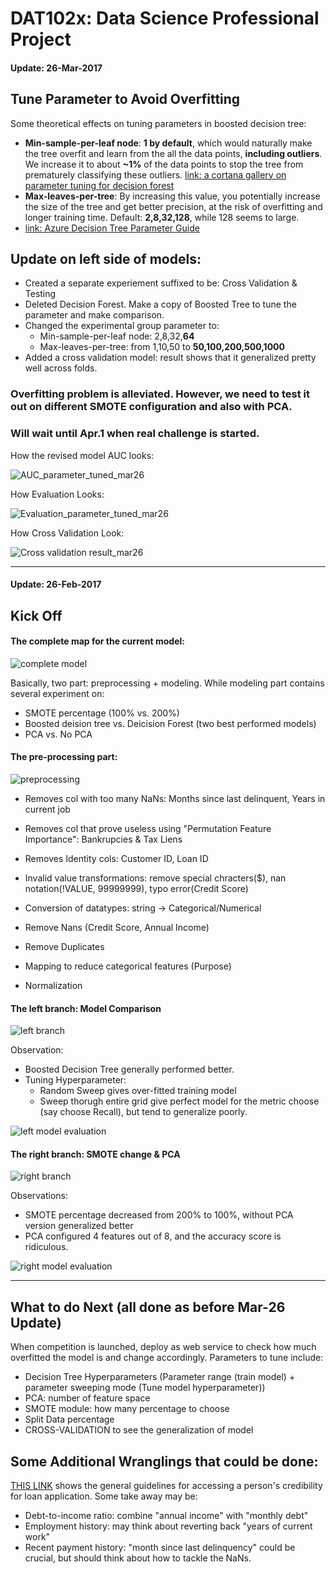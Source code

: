 # DAT102x: Data Science Professional Project
#### Update: 26-Mar-2017
## Tune Parameter to Avoid Overfitting

Some theoretical effects on tuning parameters in boosted decision tree:
* **Min-sample-per-leaf node**: **1 by default**, which would naturally make the tree overfit and learn from the all the data points, **including outliers**. We increase it to about **~1%** of the data points to stop the tree from prematurely classifying these outliers. [link: a cortana gallery on parameter tuning for decision forest](https://gallery.cortanaintelligence.com/Experiment/Evaluating-and-Parameter-Tuning-a-Decision-Tree-Model-1)
* **Max-leaves-per-tree**: By increasing this value, you potentially increase the size of the tree and get better precision, at the risk of overfitting and longer training time. Default: **2,8,32,128**, while 128 seems to large.
* [link: Azure Decision Tree Parameter Guide](https://msdn.microsoft.com/en-us/library/azure/dn906025.aspx)

## Update on left side of models:
* Created a separate experiement suffixed to be: Cross Validation & Testing
* Deleted Decision Forest. Make a copy of Boosted Tree to tune the parameter and make comparison.
* Changed the experimental group parameter to:
	* Min-sample-per-leaf node: 2,8,32,**64**
	* Max-leaves-per-tree: from 1,10,50 to **50,100,200,500,1000**
* Added a cross validation model: result shows that it generalized pretty well across folds.

### Overfitting problem is alleviated. However, we need to test it out on different SMOTE configuration and also with PCA.
### Will wait until Apr.1 when real challenge is started.

How the revised model AUC looks:

![AUC_parameter_tuned_mar26](https://github.com/yang0339/Microsoft-Professional-Program-Learning-Materials/blob/master/DAT102x%20Data%20Science%20Professional%20Project/left_branch_Model_Validation%26Testing.JPG)

How Evaluation Looks: 

![Evaluation_parameter_tuned_mar26](https://github.com/yang0339/Microsoft-Professional-Program-Learning-Materials/blob/master/Cortana%20Challenge%20Loan%20Credit%202016/screenshots/left_model_evaluation_Validation%26Testing.JPG)

How Cross Validation Look:

![Cross validation result_mar26](https://github.com/yang0339/Microsoft-Professional-Program-Learning-Materials/blob/master/Cortana%20Challenge%20Loan%20Credit%202016/screenshots/left_branch_Model_ValidationResult.JPG)

<hr>

#### Update: 26-Feb-2017
## Kick Off

#### The complete map for the current model:
![complete model](https://github.com/yang0339/Microsoft-Professional-Program-Learning-Materials/blob/master/Cortana%20Challenge%20Loan%20Credit%202016/screenshots/All%20Process%20View.png)

Basically, two part: preprocessing + modeling. While modeling part contains several experiment on:
* SMOTE percentage (100% vs. 200%)
* Boosted deision tree vs. Deicision Forest (two best performed models)
* PCA vs. No PCA

#### The pre-processing part:
![preprocessing](https://github.com/yang0339/Microsoft-Professional-Program-Learning-Materials/blob/master/Cortana%20Challenge%20Loan%20Credit%202016/screenshots/Pre-processing.png)

* Removes col with too many NaNs: Months since last delinquent, Years in current job
* Removes col that prove useless using "Permutation Feature Importance": Bankrupcies & Tax Liens
* Removes Identity cols: Customer ID, Loan ID

* Invalid value transformations: remove special chracters($), nan notation(!VALUE, 99999999), typo error(Credit Score)
* Conversion of datatypes: string -> Categorical/Numerical
* Remove Nans (Credit Score, Annual Income)
* Remove Duplicates
* Mapping to reduce categorical features (Purpose)

* Normalization

#### The left branch: Model Comparison
![left branch](https://github.com/yang0339/Microsoft-Professional-Program-Learning-Materials/blob/master/Cortana%20Challenge%20Loan%20Credit%202016/screenshots/left_branch_Model_Exploration.png)

Observation:
* Boosted Decision Tree generally performed better.
* Tuning Hyperparameter:
  * Random Sweep gives over-fitted training model
  * Sweep thorugh entire grid give perfect model for the metric choose (say choose Recall), but tend to generalize poorly.
  
![left model evaluation](https://github.com/yang0339/Microsoft-Professional-Program-Learning-Materials/blob/master/Cortana%20Challenge%20Loan%20Credit%202016/screenshots/left_model_evaluation.jpg)

#### The right branch: SMOTE change & PCA
![right branch](https://github.com/yang0339/Microsoft-Professional-Program-Learning-Materials/blob/master/Cortana%20Challenge%20Loan%20Credit%202016/screenshots/right_branch_Vary_SMOTE_and_PCA.png)

Observations:
* SMOTE percentage decreased from 200% to 100%, without PCA version generalized better
* PCA configured 4 features out of 8, and the accuracy score is ridiculous.

![right model evaluation](https://github.com/yang0339/Microsoft-Professional-Program-Learning-Materials/blob/master/Cortana%20Challenge%20Loan%20Credit%202016/screenshots/right_model_evaluation.jpg)


<hr>

## What to do Next (all done as before Mar-26 Update)
When competition is launched, deploy as web service to check how much overfitted the model is and change accordingly.
Parameters to tune include:
* Decision Tree Hyperparameters (Parameter range (train model) + parameter sweeping mode (Tune model hyperparameter))
* PCA: number of feature space
* SMOTE module: how many percentage to choose
* Split Data percentage
* CROSS-VALIDATION to see the generalization of model

## Some Additional Wranglings that could be done:
[THIS LINK](http://money.usnews.com/money/personal-finance/articles/2016-03-17/beyond-credit-scores-7-factors-that-affect-a-loan-application) shows the general guidelines for accessing a person's credibility for loan application. Some take away may be:
* Debt-to-income ratio: combine "annual income" with "monthly debt"
* Employment history: may think about reverting back "years of current work"
* Recent payment history: "month since last delinquency" could be crucial, but should think about how to tackle the NaNs.



